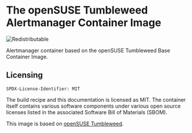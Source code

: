 # The openSUSE Tumbleweed Alertmanager Container Image
![Redistributable](https://img.shields.io/badge/Redistributable-Yes-green)


Alertmanager container based on the openSUSE Tumbleweed Base Container Image.

## Licensing
`SPDX-License-Identifier: MIT`

The build recipe and this documentation is licensed as MIT.
The container itself contains various software components under various open source licenses listed in the associated
Software Bill of Materials (SBOM).

This image is based on [openSUSE Tumbleweed](https://get.opensuse.org/tumbleweed/).
